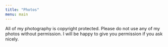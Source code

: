 ```yaml
---
title: "Photos"
menu: main
---
```


All of my photography is copyright protected. Please do not use any of my photos without permission.  I will be happy to give you permission if you ask nicely.
